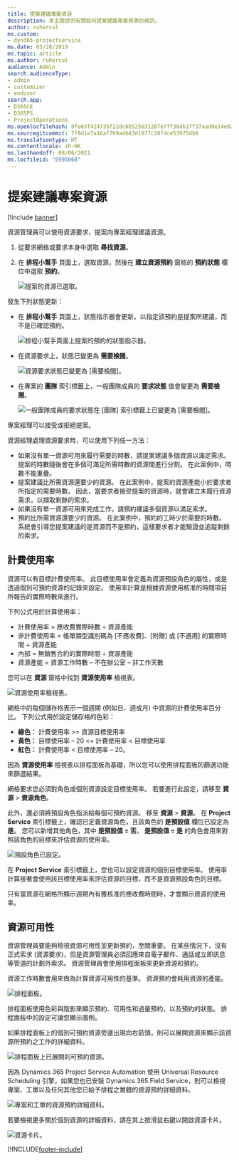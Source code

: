 ```yaml
---
title: 提案建議專案資源
description: 本主題提供有關如何提案建議專案資源的資訊。
author: ruhercul
ms.custom:
- dyn365-projectservice
ms.date: 03/28/2019
ms.topic: article
ms.author: ruhercul
audience: Admin
search.audienceType:
- admin
- customizer
- enduser
search.app:
- D365CE
- D365PS
- ProjectOperations
ms.openlocfilehash: 9fe63f424735f22dc6b525631287e7ff36db17f37aad8e14e926f5cc9be39136
ms.sourcegitcommit: 7f8d1e7a16af769adb43d1877c28fdce53975db8
ms.translationtype: HT
ms.contentlocale: zh-HK
ms.lasthandoff: 08/06/2021
ms.locfileid: "6995068"
---
```

# <a name="propose-project-resources"></a>提案建議專案資源

[!include [banner](../includes/psa-now-project-operations.md)]

資源管理員可以使用資源要求，提案向專案經理建議資源。

1. 從要求網格或要求本身中選取 **尋找資源**。
2. 在 **排程小幫手** 頁面上，選取資源，然後在 **建立資源預約** 窗格的 **預約狀態** 欄位中選取 **預約**。

    ![提案的資源已選取。](media/Resource-Management-image62.png)

發生下列狀態更新：

- 在 **排程小幫手** 頁面上，狀態指示器會更新，以指定該預約是提案所建議，而不是已確認預約。

    ![排程小幫手頁面上提案的預約的狀態指示器。](media/Resource-Management-image63.png)

- 在資源要求上，狀態已變更為 **需要檢閱**。

    ![資源要求狀態已變更為 [需要檢閱]。](media/Resource-Management-image64.png)

- 在專案的 **團隊** 索引標籤上，一般團隊成員的 **要求狀態** 值會變更為 **需要檢閱**。

    ![一般團隊成員的要求狀態在 [團隊] 索引標籤上已變更為 [需要檢閱]。](media/Resource-Management-image48.png)

專案經理可以接受或拒絕提案。

資源經理處理資源要求時，可以使用下列任一方法：

- 如果沒有單一資源可用來履行需要的時數，請提案建議多個資源以滿足需求。 提案的時數隨後會在多個可滿足所需時數的資源間進行分割。 在此案例中，時數不能重疊。
- 提案建議比所需資源還要少的資源。 在此案例中，提案的資源產能小於要求者所指定的需要時數。 因此，當要求者接受提案的資源時，就會建立未履行資源需求，以擷取剩餘的索求。
- 如果沒有單一資源可用來完成工作，請預約建議多個資源以滿足索求。
- 預約比所需資源還要少的資源。 在此案例中，預約的工時少於需要的時數。 系統會引導您提案建議的是資源而不是預約，這樣要求者才能驗證並追蹤剩餘的索求。

## <a name="billable-utilization"></a>計費使用率

資源可以有目標計費使用率。 此目標使用率會定義為資源預設角色的屬性，或是透過個別可預約資源的記錄來設定。 使用率計算是根據資源使用核准的時間項目所報告的實際時數來進行。

下列公式用於計算使用率：

- 計費使用率 = 應收費實際時數 ÷ 資源產能
- 非計費使用率 = 帳單類型識別碼為 [不應收費]、[附贈] 或 [不適用] 的實際時間 ÷ 資源產能
- 內部 = 無銷售合約的實際時間 ÷ 資源產能
- 資源產能 = 資源工作時數 – 不在辦公室 – 非工作天數

您可以在 **資源** 窗格中找到 **資源使用率** 檢視表。

![資源使用率檢視表。](media/Resource-Management-image65.png)

網格中的每個儲存格表示一個週期 (例如日、週或月) 中資源的計費使用率百分比。 下列公式用於設定儲存格的色彩：

- **綠色：** 計費使用率 \>= 資源目標使用率
- **黃色：** 目標使用率 – 20 \<= 計費使用率 \< 目標使用率
- **紅色：** 計費使用率 \< 目標使用率 – 20。

因為 **資源使用率** 檢視表以排程面板為基礎，所以您可以使用排程面板的篩選功能來篩選結果。

網格要求您必須對角色或個別資源設定目標使用率。 若要進行此設定，請移至 **資源** \> **資源角色**。

此外，還必須將預設角色指派給每個可預約資源。 移至 **資源** \> **資源**。 在 **Project Service** 索引標籤上，確認已定義資源角色，且該角色的 **是預設值** 欄位已設定為 **是**。 您可以新增其他角色，其中 **是預設值 = 否**。 **是預設值 = 是** 的角色會用來對照該角色的目標來評估資源的使用率。

![預設角色已設定。](media/Resource-Management-image67.png)

在 **Project Service** 索引標籤上，您也可以設定資源的個別目標使用率。 使用率計算接著會使用該目標使用率來評估資源的目標，而不是資源預設角色的目標。

只有當資源在網格所顯示週期內有獲核准的應收費時間時，才會顯示資源的使用率。

## <a name="resource-availability"></a>資源可用性

資源管理員要能夠檢視資源可用性並更新預約，至關重要。 在某些情況下，沒有正式索求 (資源要求)，但是資源管理員必須回應來自電子郵件、通話或立即訊息等管道的計劃外索求。 資源管理員會使用排程面板來更新資源和預約。

資源工作時數會用來做為計算資源可用性的基準。 資源預約會耗用資源的產能。

![排程面板。](media/Resource-Management-image68.png)

排程面板使用色彩與陰影來顯示預約、可用性和過量預約，以及預約的狀態。 排程面板中的設定可讓您顯示圖例。

如果排程面板上的個別可預約資源旁邊出現向右箭頭，則可以展開資源來顯示該資源所預約之工作的詳細資料。

![排程面板上已展開的可預約資源。](media/Resource-Management-image69.png)

因為 Dynamics 365 Project Service Automation 使用 Universal Resource Scheduling 引擎，如果您也已安裝 Dynamics 365 Field Service，則可以檢視專案、工單以及任何其他您已給予排程之實體的資源預約詳細資料。

![專案和工單的資源預約詳細資料。](media/Resource-Management-image70.png)

若要檢視更多關於個別資源的詳細資料，請在其上按滑鼠右鍵以開啟資源卡片。

![資源卡片。](media/Resource-Management-image71.png)


[!INCLUDE[footer-include](../includes/footer-banner.md)]